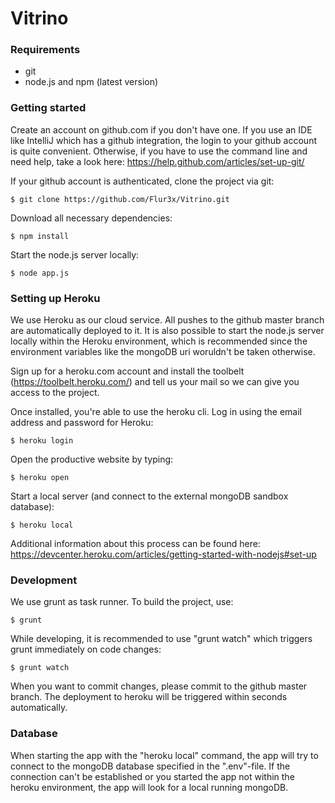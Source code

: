 # Vitrino

### Requirements

  - git
  - node.js and npm (latest version)
  

### Getting started

Create an account on github.com if you don't have one. If you use an IDE like IntelliJ which has a github integration, the login to your github account is quite convenient. Otherwise, if you have to use the command line and need help, take a look here: https://help.github.com/articles/set-up-git/

If your github account is authenticated, clone the project via git:

```
$ git clone https://github.com/Flur3x/Vitrino.git
```

Download all necessary dependencies:

```
$ npm install
```

Start the node.js server locally:

```
$ node app.js
```


### Setting up Heroku

We use Heroku as our cloud service. All pushes to the github master branch are automatically deployed to it. It is also possible to start the node.js server locally within the Heroku environment, which is recommended since the environment variables like the mongoDB uri woruldn't be taken otherwise.

Sign up for a heroku.com account and install the toolbelt (https://toolbelt.heroku.com/) and tell us your mail so we can give you access to the project.

Once installed, you're able to use the heroku cli. Log in using the email address and password for Heroku:

```
$ heroku login
```

Open the productive website by typing:

```
$ heroku open
```

Start a local server (and connect to the external mongoDB sandbox database):

```
$ heroku local
```

Additional information about this process can be found here: https://devcenter.heroku.com/articles/getting-started-with-nodejs#set-up


### Development

We use grunt as task runner. To build the project, use:

```
$ grunt
```

While developing, it is recommended to use "grunt watch" which triggers grunt immediately on code changes:

```
$ grunt watch
```

When you want to commit changes, please commit to the github master branch. The deployment to heroku will be triggered within seconds automatically.

### Database

When starting the app with the "heroku local" command, the app will try to connect to the mongoDB database specified in the ".env"-file. If the connection can't be established or you started the app not within the heroku environment, the app will look for a local running mongoDB.